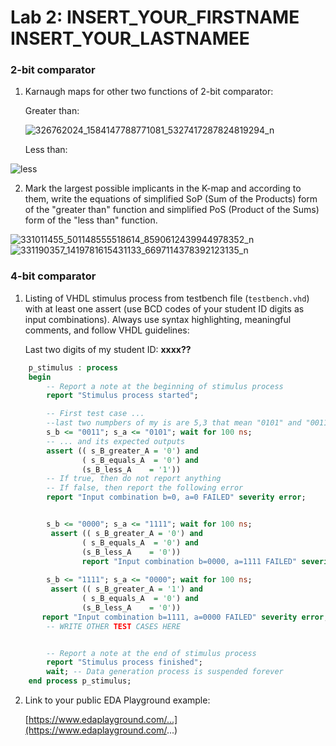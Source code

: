 # Lab 2: INSERT_YOUR_FIRSTNAME INSERT_YOUR_LASTNAMEE

### 2-bit comparator

1. Karnaugh maps for other two functions of 2-bit comparator:

   Greater than:

   ![326762024_1584147788771081_5327417287824819294_n](https://user-images.githubusercontent.com/124879406/219625787-9d7288da-e441-4784-b051-1882dddc7316.png)

   Less than:

  ![less](https://user-images.githubusercontent.com/124879406/219625128-f99c8de0-f874-46da-8d1b-8a6e2febb9af.png)



2. Mark the largest possible implicants in the K-map and according to them, write the equations of simplified SoP (Sum of the Products) form of the "greater than" function and simplified PoS (Product of the Sums) form of the "less than" function.

  ![331011455_501148555518614_8590612439944978352_n](https://user-images.githubusercontent.com/124879406/219633800-015ba6f9-9efc-454a-9fe5-93262da7c587.jpg)
![331190357_1419781615431133_6697114378392123135_n](https://user-images.githubusercontent.com/124879406/219634010-4c56c382-1659-4a50-b902-766b4d6b835d.jpg)

### 4-bit comparator

1. Listing of VHDL stimulus process from testbench file (`testbench.vhd`) with at least one assert (use BCD codes of your student ID digits as input combinations). Always use syntax highlighting, meaningful comments, and follow VHDL guidelines:

   Last two digits of my student ID: **xxxx??**

```vhdl
    p_stimulus : process
    begin
        -- Report a note at the beginning of stimulus process
        report "Stimulus process started";

        -- First test case ...
        --last two numpbers of my is are 5,3 that mean "0101" and "0011"
        s_b <= "0011"; s_a <= "0101"; wait for 100 ns;
        -- ... and its expected outputs
        assert (( s_B_greater_A = '0') and
                ( s_B_equals_A  = '0') and
                (s_B_less_A    = '1'))
        -- If true, then do not report anything
        -- If false, then report the following error
        report "Input combination b=0, a=0 FAILED" severity error;


        s_b <= "0000"; s_a <= "1111"; wait for 100 ns;
         assert (( s_B_greater_A = '0') and
                ( s_B_equals_A  = '0') and
                (s_B_less_A    = '0'))
                report "Input combination b=0000, a=1111 FAILED" severity error;
        
        s_b <= "1111"; s_a <= "0000"; wait for 100 ns;
         assert (( s_B_greater_A = '1') and
                ( s_B_equals_A  = '0') and
                (s_B_less_A    = '0'))
       report "Input combination b=1111, a=0000 FAILED" severity error;
        -- WRITE OTHER TEST CASES HERE


        -- Report a note at the end of stimulus process
        report "Stimulus process finished";
        wait; -- Data generation process is suspended forever
    end process p_stimulus;
```

2. Link to your public EDA Playground example:

   [https://www.edaplayground.com/...](https://www.edaplayground.com/...)
